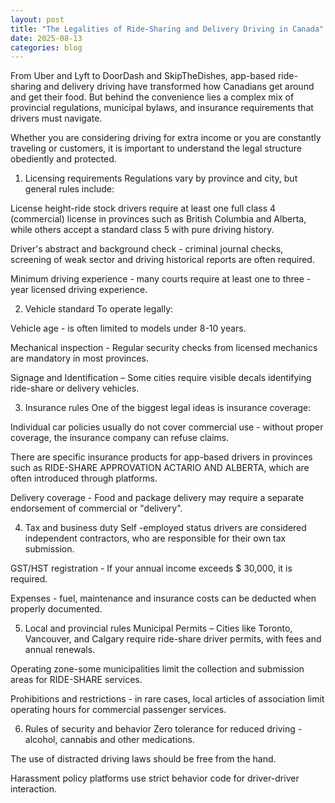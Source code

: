 ```yaml
---
layout: post
title: "The Legalities of Ride-Sharing and Delivery Driving in Canada"
date: 2025-08-13
categories: blog
---
```


From Uber and Lyft to DoorDash and SkipTheDishes, app-based ride-sharing and delivery driving have transformed how Canadians get around and get their food. But behind the convenience lies a complex mix of provincial regulations, municipal bylaws, and insurance requirements that drivers must navigate.

Whether you are considering driving for extra income or you are constantly traveling or customers, it is important to understand the legal structure obediently and protected.

1. Licensing requirements
Regulations vary by province and city, but general rules include:

License height-ride stock drivers require at least one full class 4 (commercial) license in provinces such as British Columbia and Alberta, while others accept a standard class 5 with pure driving history.

Driver's abstract and background check - criminal journal checks, screening of weak sector and driving historical reports are often required.

Minimum driving experience - many courts require at least one to three -year licensed driving experience.

2. Vehicle standard
To operate legally:

Vehicle age - is often limited to models under 8-10 years.

Mechanical inspection - Regular security checks from licensed mechanics are mandatory in most provinces.

Signage and Identification – Some cities require visible decals identifying ride-share or delivery vehicles.

3. Insurance rules
One of the biggest legal ideas is insurance coverage:

Individual car policies usually do not cover commercial use - without proper coverage, the insurance company can refuse claims.

There are specific insurance products for app-based drivers in provinces such as RIDE-SHARE APPROVATION ACTARIO AND ALBERTA, which are often introduced through platforms.

Delivery coverage - Food and package delivery may require a separate endorsement of commercial or "delivery".

4. Tax and business duty
Self -employed status drivers are considered independent contractors, who are responsible for their own tax submission.

GST/HST registration - If your annual income exceeds $ 30,000, it is required.

Expenses - fuel, maintenance and insurance costs can be deducted when properly documented.

5. Local and provincial rules
Municipal Permits – Cities like Toronto, Vancouver, and Calgary require ride-share driver permits, with fees and annual renewals.

Operating zone-some municipalities limit the collection and submission areas for RIDE-SHARE services.

Prohibitions and restrictions - in rare cases, local articles of association limit operating hours for commercial passenger services.

6. Rules of security and behavior
Zero tolerance for reduced driving - alcohol, cannabis and other medications.

The use of distracted driving laws should be free from the hand.

Harassment policy platforms use strict behavior code for driver-driver interaction.